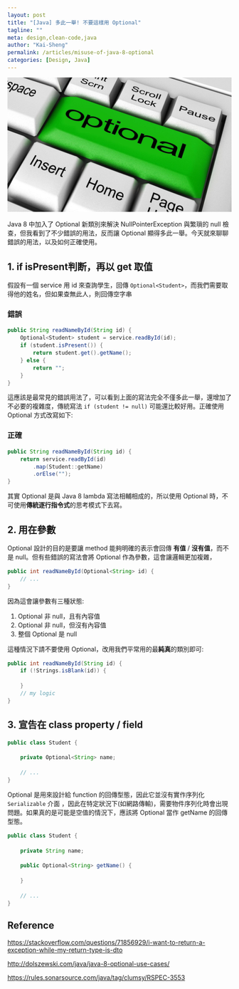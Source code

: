 ```yaml
---
layout: post
title: "[Java] 多此一舉! 不要這樣用 Optional"
tagline: ""
meta: design,clean-code,java
author: "Kai-Sheng"
permalink: /articles/misuse-of-java-8-optional
categories: [Design, Java]
--- 
```


![java8-optional](/assets/image/optional.png?size=large)
 
Java 8 中加入了 Optional 新類別來解決 NullPointerException 與繁瑣的 null 檢查，但我看到了不少錯誤的用法，反而讓 Optional 顯得多此一舉。今天就來聊聊錯誤的用法，以及如何正確使用。

## 1. **if isPresent判断，再以 get 取值**
假設有一個 service 用 id 來查詢學生，回傳 `Optional<Student>`，而我們需要取得他的姓名，但如果查無此人，則回傳空字串
### 錯誤
```java
public String readNameById(String id) {
    Optional<Student> student = service.readById(id);
    if (student.isPresent()) {
        return student.get().getName();
    } else {
        return "";
    }
}
```

這應該是最常見的錯誤用法了，可以看到上面的寫法完全不僅多此一舉，還增加了不必要的複雜度，傳統寫法 `if (student != null)` 可能還比較好用。正確使用 Optional 方式改寫如下:

### 正確
```java
public String readNameById(String id) {
    return service.readById(id)
        .map(Student::getName)
        .orElse("");
}
```
其實 Optional 是與 Java 8 lambda 寫法相輔相成的，所以使用 Optional 時，不可使用**傳統逐行指令式**的思考模式下去寫。

## 2. 用在參數

Optional 設計的目的是要讓 method 能夠明確的表示會回傳 **有值** / **沒有值**，而不是 null。但有些錯誤的寫法會將 Optional 作為參數，這會讓邏輯更加複雜，


```java
public int readNameById(Optional<String> id) {
    // ...
}
```

因為這會讓參數有三種狀態:
1. Optional 非 null，且有內容值
2. Optional 非 null，但沒有內容值
3. 整個 Optional 是 null

這種情況下請不要使用 Optional，改用我們平常用的最**純真**的類別即可:

```java
public int readNameById(String id) {
    if (!Strings.isBlank(id)) {

    }
    // my logic
}
```

## 3. 宣告在 class property / field 

```java
public class Student {

    private Optional<String> name;

    // ...
}
```

Optional 是用來設計給 function 的回傳型態，因此它並沒有實作序列化 `Serializable` 介面 ，因此在特定狀況下(如網路傳輸)，需要物件序列化時會出現問題。如果真的是可能是空值的情況下，應該將 Optional 當作 getName 的回傳型態。

```java
public class Student {

    private String name;
    
    public Optional<String> getName() {

    }

    // ...
}
```


## **Reference**

https://stackoverflow.com/questions/71856929/i-want-to-return-a-exception-while-my-return-type-is-dto

http://dolszewski.com/java/java-8-optional-use-cases/

https://rules.sonarsource.com/java/tag/clumsy/RSPEC-3553